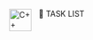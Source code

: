 🧨 TASK LIST
 
<img align="left" alt="C++" width="40px" style="padding-right:10px;" src= "https://ibb.co/0qX0yd6" />
 
